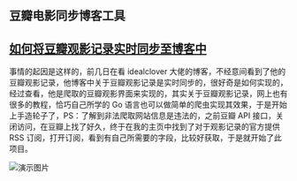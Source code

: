 ## 豆瓣电影同步博客工具

[如何将豆瓣观影记录实时同步至博客中](https://www.debuginn.cn/6016.html)
---

事情的起因是这样的，前几日在看 idealclover 大佬的博客，不经意间看到了他的豆瓣观影记录，他博客中关于豆瓣观影记录是实时同步的，很好奇是如何实现的，经过查看，他是爬取的豆瓣观影界面来实现的，其实关于豆瓣观影记录，网上也有很多的教程，恰巧自己所学的 Go 语言也可以做简单的爬虫实现其效果，于是开始上手造轮子了，PS：了解到非法爬取网站信息是违法的，之前豆瓣 API 接口，关闭访问，在豆瓣上找了好久，终于在我的主页中找到了对于观影记录的官方提供 RSS 订阅，打开订阅，看到有自己所需要的字段，比较好获取，于是就开始了此项目。

![演示图片](./static/img/demo.jpg)

